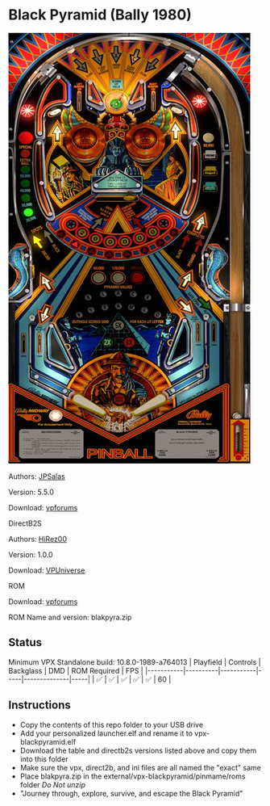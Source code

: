 # Black Pyramid (Bally 1980)

![Table Preview](https://github.com/Bla1ze/vpx-images/blob/main/vpx-blackpyramid.png)

Authors: [JPSalas](https://www.vpforums.org/index.php?showuser=277)

Version: 5.5.0

Download: [vpforums](https://www.vpforums.org/index.php?app=downloads&showfile=13126)

DirectB2S

Authors: [HiRez00](https://vpuniverse.com/profile/19941-hirez00/)

Version: 1.0.0

Download: [VPUniverse](https://vpuniverse.com/files/file/5887-black-pyramid-bally-1984-authentic-and-fantasy-b2s-backglass/)

ROM

Download: [vpforums](https://www.vpforums.org/index.php?app=downloads&showfile=639)

ROM Name and version: blakpyra.zip

## Status 

Minimum VPX Standalone build: 10.8.0-1989-a764013
| Playfield | Controls | Backglass | DMD | ROM Required | FPS | 
|-----------|----------|-----------|-----|--------------|-----|
| :white_check_mark: | :white_check_mark: | :white_check_mark: | :white_check_mark: | :white_check_mark: | 60 |

## Instructions

- Copy the contents of this repo folder to your USB drive
- Add your personalized launcher.elf and rename it to vpx-blackpyramid.elf
- Download the table and directb2s versions listed above and copy them into this folder
- Make sure the vpx, direct2b, and ini files are all named the "exact" same
- Place blakpyra.zip in the external/vpx-blackpyramid/pinmame/roms folder *Do Not unzip*
- "Journey through, explore, survive, and escape the Black Pyramid"

